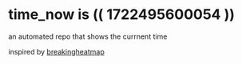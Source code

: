 # time_now is (( 1722495600054 ))

an automated repo that shows the currnent time

inspired by [breakingheatmap](https://github.com/breakingheatmap/breakingheatmap)
